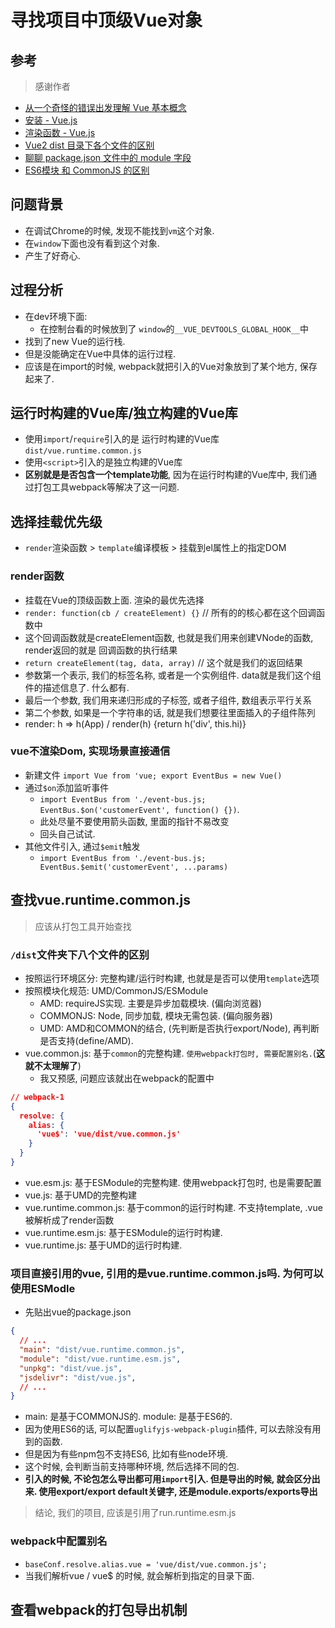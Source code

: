 # 寻找项目中顶级Vue对象

## 参考

> 感谢作者

* [从一个奇怪的错误出发理解 Vue 基本概念](https://segmentfault.com/a/1190000008530684)
* [安装 - Vue.js](https://cn.vuejs.org/v2/guide/installation.html)
* [渲染函数 - Vue.js](https://cn.vuejs.org/v2/guide/render-function.html)
* [Vue2 dist 目录下各个文件的区别](https://www.cnblogs.com/FineDay/p/8757166.html)
* [聊聊 package.json 文件中的 module 字段](https://loveky.github.io/2018/02/26/tree-shaking-and-pkg.module/)
* [ES6模块 和 CommonJS 的区别](https://wmaqingbo.github.io/blog/2017/09/15/ES6%E6%A8%A1%E5%9D%97-%E5%92%8C-CommonJS-%E7%9A%84%E5%8C%BA%E5%88%AB/)


## 问题背景

* 在调试Chrome的时候, 发现不能找到`vm`这个对象.
* 在`window`下面也没有看到这个对象.
* 产生了好奇心.

## 过程分析

* 在dev环境下面:
  * 在控制台看的时候放到了 `window`的`__VUE_DEVTOOLS_GLOBAL_HOOK__`中
* 找到了new Vue的运行栈.
* 但是没能确定在Vue中具体的运行过程.
* 应该是在import的时候, webpack就把引入的Vue对象放到了某个地方, 保存起来了.

## 运行时构建的Vue库/独立构建的Vue库

* 使用`import`/`require`引入的是 运行时构建的Vue库 `dist/vue.runtime.common.js`
* 使用`<script>`引入的是独立构建的Vue库
* **区别就是是否包含一个template功能**, 因为在运行时构建的Vue库中, 我们通过打包工具webpack等解决了这一问题.

## 选择挂载优先级

* `render`渲染函数 > `template`编译模板 > 挂载到el属性上的指定DOM

### render函数

* 挂载在Vue的顶级函数上面. 渲染的最优先选择
* `render: function(cb / createElement) {}` // 所有的的核心都在这个回调函数中
* 这个回调函数就是createElement函数, 也就是我们用来创建VNode的函数, render返回的就是 回调函数的执行结果
* `return createElement(tag, data, array)` // 这个就是我们的返回结果
* 参数第一个表示, 我们的标签名称, 或者是一个实例组件. data就是我们这个组件的描述信息了. 什么都有.
* 最后一个参数, 我们用来递归形成的子标签, 或者子组件, 数组表示平行关系
* 第二个参数, 如果是一个字符串的话, 就是我们想要往里面插入的子组件陈列
* render: h => h(App) / render(h) {return h('div', this.hi)}

### vue不渲染Dom, 实现场景直接通信

* 新建文件 `import Vue from 'vue; export EventBus = new Vue()`
* 通过`$on`添加监听事件
  * `import EventBus from './event-bus.js; EventBus.$on('customerEvent', function() {})`.
  * 此处尽量不要使用箭头函数, 里面的指针不易改变
  * 回头自己试试.
* 其他文件引入, 通过`$emit`触发
  * `import EventBus from './event-bus.js; EventBus.$emit('customerEvent', ...params)`

## 查找vue.runtime.common.js

> 应该从打包工具开始查找

### `/dist`文件夹下八个文件的区别

* 按照运行环境区分: 完整构建/运行时构建, 也就是是否可以使用`template`选项
* 按照模块化规范: UMD/CommonJS/ESModule
  * AMD: requireJS实现. 主要是异步加载模块. (偏向浏览器)
  * COMMONJS: Node, 同步加载, 模块无需包装. (偏向服务器)
  * UMD: AMD和COMMON的结合, (先判断是否执行export/Node), 再判断是否支持(define/AMD).
* vue.common.js: 基于`common`的完整构建. `使用webpack打包时, 需要配置别名.`(**这就不太理解了**)
  * 我又预感, 问题应该就出在webpack的配置中

```json
// webpack-1
{
  resolve: {
    alias: {
      'vue$': 'vue/dist/vue.common.js'
    }
  }
}
```

* vue.esm.js: 基于ESModule的完整构建. 使用webpack打包时, 也是需要配置
* vue.js: 基于UMD的完整构建
* vue.runtime.common.js: 基于common的运行时构建. 不支持template, .vue被解析成了render函数
* vue.runtime.esm.js: 基于ESModule的运行时构建.
* vue.runtime.js: 基于UMD的运行时构建.

### 项目直接引用的vue, 引用的是vue.runtime.common.js吗. 为何可以使用ESModle

* 先贴出vue的package.json

```json
{
  // ...
  "main": "dist/vue.runtime.common.js",
  "module": "dist/vue.runtime.esm.js",
  "unpkg": "dist/vue.js",
  "jsdelivr": "dist/vue.js",
  // ...
}
```

* main: 是基于COMMONJS的. module: 是基于ES6的.
* 因为使用ES6的话, 可以配置`uglifyjs-webpack-plugin`插件, 可以去除没有用到的函数.
* 但是因为有些npm包不支持ES6, 比如有些node环境.
* 这个时候, 会判断当前支持哪种环境, 然后选择不同的包.
* **引入的时候, 不论包怎么导出都可用`import`引入. 但是导出的时候, 就会区分出来. 使用export/export default关键字, 还是module.exports/exports导出**

> 结论, 我们的项目, 应该是引用了run.runtime.esm.js

### webpack中配置别名

* `baseConf.resolve.alias.vue = 'vue/dist/vue.common.js';`
* 当我们解析vue / vue$ 的时候, 就会解析到指定的目录下面.

## 查看webpack的打包导出机制